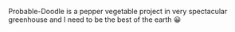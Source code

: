 Probable-Doodle is a pepper vegetable project in very spectacular greenhouse and I need to be the best of the earth 😀
